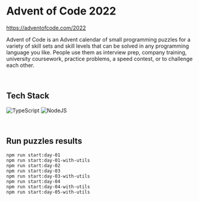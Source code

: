 # Advent of Code 2022

https://adventofcode.com/2022

Advent of Code is an Advent calendar of small programming puzzles for a variety of skill sets and skill levels that can be solved in any programming language you like. People use them as interview prep, company training, university coursework, practice problems, a speed contest, or to challenge each other.

<br>

## Tech Stack

![TypeScript](https://img.shields.io/badge/typescript-%23007ACC.svg?style=for-the-badge&logo=typescript&logoColor=white)
![NodeJS](https://img.shields.io/badge/node.js-6DA55F?style=for-the-badge&logo=node.js&logoColor=white)

<br>

## Run puzzles results

    npm run start:day-01
    npm run start:day-01-with-utils
    npm run start:day-02
    npm run start:day-03
    npm run start:day-03-with-utils
    npm run start:day-04
    npm run start:day-04-with-utils
    npm run start:day-05-with-utils